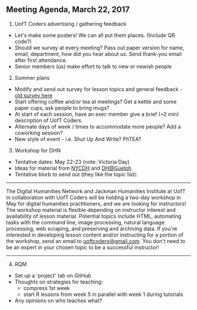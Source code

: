 ## Meeting Agenda, March 22, 2017

1. UofT Coders advertising / gathering feedback
 * Let's make some posters! We can all put them places. (Include QR code?)
 * Should we survey at every meeting? Pass out paper version for name, email, department, how did you hear about us. Send thank-you email after first attendance.
 * Senior members (us) make effort to talk to new or newish people

2. Summer plans
 * Modify and send out survey for lesson topics and general feedback - [old survey here](https://docs.google.com/forms/d/1j3r4Aup_SQbNjDf_y-cyBmZIyRVMAlM0j9Z55oXi9ss/edit?usp=sharing)
 * Start offering coffee and/or tea at meetings? Get a kettle and some paper cups, ask people to bring mugs?
 * At start of each session, have an exec member give a brief (~2 min) description of UofT Coders.
 * Alternate days of week / times to accommodate more people? Add a coworking session?
 * New style of event - i.e. Shut Up And Write? PhTEA?

3. Workshop for DHN
 * Tentative dates: May 22-23 (note: Victoria Day)
 * Ideas for material from [NYCDH](http://dhweek.nycdh.org/) and [DH@Guelph](https://www.uoguelph.ca/arts/dhguelph/summer2017)
 * Tentative blurb to send out (they like the topic list):

---------------------------------------------------

The Digital Humanities Network and Jackman Humanities Institute at UofT in collaboration with UofT Coders will be holding a two-day workshop in May for digital humanities practitioners, and we are looking for instructors! The workshop material is flexible depending on instructor interest and availability of lesson material. Potential topics include HTML, automating tasks with the command line, image processing, natural language processing, web scraping, and preserving and archiving data. If you're interested in developing lesson content and/or instructing for a portion of the workshop, send an email to uoftcoders@gmail.com. You don't need to be an expert in your chosen topic to be a successful instructor!

---------------------------------------------------

4. RQM
 * Set up a 'project' tab on GitHub
 * Thoughts on strategies for teaching: 
	- compress 1st week
	- start R lessons from week 5 in parallel with week 1 during tutorials
 * Any opinions on who teaches what?

